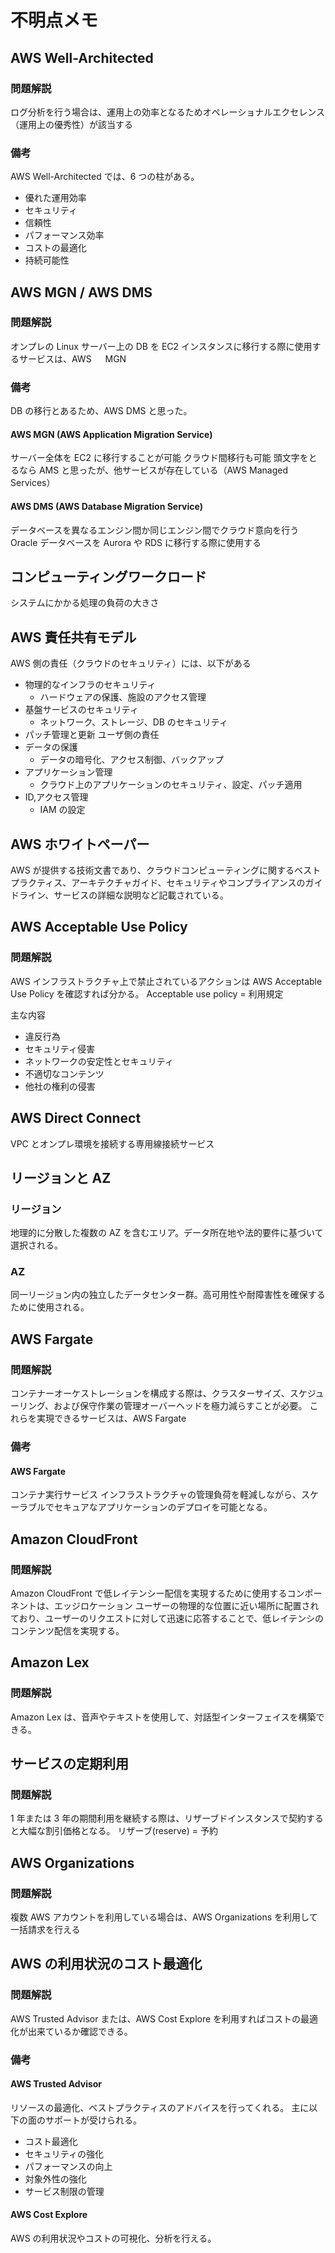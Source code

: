 # 不明点メモ

## AWS Well-Architected

### 問題解説

ログ分析を行う場合は、運用上の効率となるためオペレーショナルエクセレンス（運用上の優秀性）が該当する

### 備考

AWS Well-Architected では、6 つの柱がある。

-   優れた運用効率
-   セキュリティ
-   信頼性
-   パフォーマンス効率
-   コストの最適化
-   持続可能性

## AWS MGN / AWS DMS

### 問題解説

オンプレの Linux サーバー上の DB を EC2 インスタンスに移行する際に使用するサービスは、AWS 　 MGN

### 備考

DB の移行とあるため、AWS DMS と思った。

#### AWS MGN (AWS Application Migration Service)

サーバー全体を EC2 に移行することが可能
クラウド間移行も可能
頭文字をとるなら AMS と思ったが、他サービスが存在している（AWS Managed Services）

#### AWS DMS (AWS Database Migration Service)

データベースを異なるエンジン間か同じエンジン間でクラウド意向を行う
Oracle データベースを Aurora や RDS に移行する際に使用する

## コンピューティングワークロード

システムにかかる処理の負荷の大きさ

## AWS 責任共有モデル

AWS 側の責任（クラウドのセキュリティ）には、以下がある

-   物理的なインフラのセキュリティ
    -   ハードウェアの保護、施設のアクセス管理
-   基盤サービスのセキュリティ
    -   ネットワーク、ストレージ、DB のセキュリティ
-   パッチ管理と更新
    ユーザ側の責任
-   データの保護
    -   データの暗号化、アクセス制御、バックアップ
-   アプリケーション管理
    -   クラウド上のアプリケーションのセキュリティ、設定、パッチ適用
-   ID,アクセス管理
    -   IAM の設定

## AWS ホワイトペーパー

AWS が提供する技術文書であり、クラウドコンピューティングに関するベストプラクティス、アーキテクチャガイド、セキュリティやコンプライアンスのガイドライン、サービスの詳細な説明など記載されている。

## AWS Acceptable Use Policy

### 問題解説

AWS インフラストラクチャ上で禁止されているアクションは AWS Acceptable Use Policy を確認すれば分かる。
Acceptable use policy = 利用規定

主な内容

-   違反行為
-   セキュリティ侵害
-   ネットワークの安定性とセキュリティ
-   不適切なコンテンツ
-   他社の権利の侵害

## AWS Direct Connect

VPC とオンプレ環境を接続する専用線接続サービス

## リージョンと AZ

### リージョン

地理的に分散した複数の AZ を含むエリア。データ所在地や法的要件に基づいて選択される。

### AZ

同一リージョン内の独立したデータセンター群。高可用性や耐障害性を確保するために使用される。

## AWS Fargate

### 問題解説

コンテナーオーケストレーションを構成する際は、クラスターサイズ、スケジューリング、および保守作業の管理オーバーヘッドを極力減らすことが必要。
これらを実現できるサービスは、AWS Fargate

### 備考

#### AWS Fargate

コンテナ実行サービス
インフラストラクチャの管理負荷を軽減しながら、スケーラブルでセキュアなアプリケーションのデプロイを可能となる。

## Amazon CloudFront

### 問題解説

Amazon CloudFront で低レイテンシー配信を実現するために使用するコンポーネントは、エッジロケーション
ユーザーの物理的な位置に近い場所に配置されており、ユーザーのリクエストに対して迅速に応答することで、低レイテンシのコンテンツ配信を実現する。

## Amazon Lex

### 問題解説

Amazon Lex は、音声やテキストを使用して、対話型インターフェイスを構築できる。

## サービスの定期利用

### 問題解説

1 年または 3 年の期間利用を継続する際は、リザーブドインスタンスで契約すると大幅な割引価格となる。
リザーブ(reserve) = 予約

## AWS Organizations

### 問題解説

複数 AWS アカウントを利用している場合は、AWS Organizations を利用して一括請求を行える

## AWS の利用状況のコスト最適化

### 問題解説

AWS Trusted Advisor または、AWS Cost Explore を利用すればコストの最適化が出来ているか確認できる。

### 備考

#### AWS Trusted Advisor

リソースの最適化、ベストプラクティスのアドバイスを行ってくれる。
主に以下の面のサポートが受けられる。

-   コスト最適化
-   セキュリティの強化
-   パフォーマンスの向上
-   対象外性の強化
-   サービス制限の管理

#### AWS Cost Explore

AWS の利用状況やコストの可視化、分析を行える。
